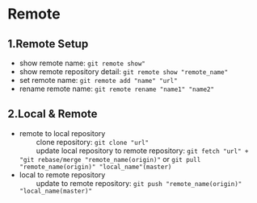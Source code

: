 Remote
============

1.Remote Setup
--------
*   show remote name: `git remote show"` <br>
*   show remote repository detail: `git remote show "remote_name"` <br>
*   set remote name: `git remote add "name" "url"` <br>
*   rename remote name: `git remote rename "name1" "name2"` <br>
   

2.Local & Remote
--------
*   remote to local repository <br>
&ensp; &ensp; &ensp; clone repository: `git clone "url"` <br>
&ensp; &ensp; &ensp; update local repository to remote repository: `git fetch "url" + "git rebase/merge "remote_name(origin)"` or `git pull "remote_name(origin)" "local_name"(master)` <br>
*   local to remote repository <br>
&ensp; &ensp; &ensp; update to remote repository: `git push "remote_name(origin)" "local_name(master)"` <br>
   
